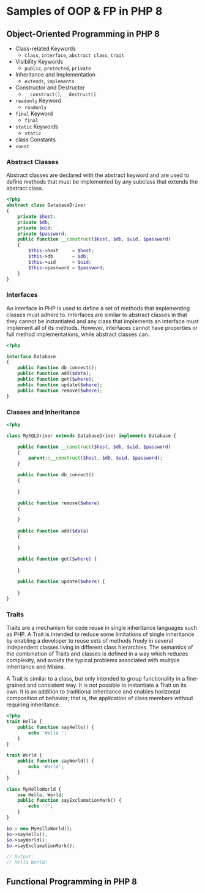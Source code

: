 # Samples of OOP & FP in PHP 8

## Object-Oriented Programming in PHP 8

- Class-related Keywords
  - `class`, `interface`, `abstract class`, `trait`
- Visibility Keywords
  - `public`, `protected`, `private`
- Inheritance and Implementation
  - `extends`, `implements`
- Constructor and Destructor
  - `__construct()`, `__destruct()`
- `readonly` Keyword
  - `readonly`
- `final` Keyword
  - `final`
- `static` Keywords
  - `static` 
- class Constants  
- `const` 


### Abstract Classes

Abstract classes are declared with the abstract keyword and are used to define methods that must be implemented by any subclass that extends the abstract class.

```php
<?php
abstract class DatabaseDriver
{
    private $host;
    private $db;
    private $uid;
    private $password;
    public function __construct($host, $db, $uid, $password)
    {
        $this->host     = $host;
        $this->db       = $db;
        $this->uid      = $uid;
        $this->password = $password;
    }
}

```

### Interfaces

An interface in PHP is used to define a set of methods that implementing classes must adhere to. Interfaces are similar to abstract classes in that they cannot be instantiated and any class that implements an interface must implement all of its methods. However, interfaces cannot have properties or full method implementations, while abstract classes can.

```php
<?php

interface Database
{
    public function db_connect();
    public function add($data);
    public function get($where);
    public function update($where);
    public function remove($where);
}
```

### Classes and Inheritance

```php
<?php

class MySQLDriver extends DatabaseDriver implements Database {

    public function __construct($host, $db, $uid, $password) 
    { 
        parent::__construct($host, $db, $uid, $password); 
    }

    public function db_connect() 
    {

    }
    
    public function remove($where) 
    { 

    } 
    
    public function add($data) 
    { 

    } 

    public function get($where) { 
    
    } 
    
    public function update($where) {
        
    } 
} 

```

### Traits 

Traits are a mechanism for code reuse in single inheritance languages such as PHP. A Trait is intended to reduce some limitations of single inheritance by enabling a developer to reuse sets of methods freely in several independent classes living in different class hierarchies. The semantics of the combination of Traits and classes is defined in a way which reduces complexity, and avoids the typical problems associated with multiple inheritance and Mixins.

A Trait is similar to a class, but only intended to group functionality in a fine-grained and consistent way. It is not possible to instantiate a Trait on its own. It is an addition to traditional inheritance and enables horizontal composition of behavior; that is, the application of class members without requiring inheritance.

```php
<?php
trait Hello {
    public function sayHello() {
        echo 'Hello ';
    }
}

trait World {
    public function sayWorld() {
        echo 'World';
    }
}

class MyHelloWorld {
    use Hello, World;
    public function sayExclamationMark() {
        echo '!';
    }
}

$o = new MyHelloWorld();
$o->sayHello();
$o->sayWorld();
$o->sayExclamationMark();

// Output:
// Hello World!
```

## Functional Programming in PHP 8